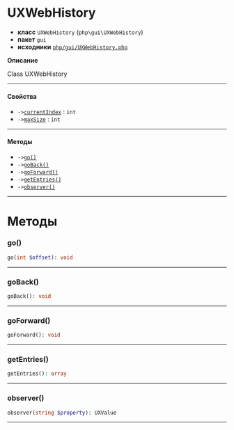 # UXWebHistory

- **класс** `UXWebHistory` (`php\gui\UXWebHistory`)
- **пакет** `gui`
- **исходники** [`php/gui/UXWebHistory.php`](./src/main/resources/JPHP-INF/sdk/php/gui/UXWebHistory.php)

**Описание**

Class UXWebHistory

---

#### Свойства

- `->`[`currentIndex`](#prop-currentindex) : `int`
- `->`[`maxSize`](#prop-maxsize) : `int`

---

#### Методы

- `->`[`go()`](#method-go)
- `->`[`goBack()`](#method-goback)
- `->`[`goForward()`](#method-goforward)
- `->`[`getEntries()`](#method-getentries)
- `->`[`observer()`](#method-observer)

---
# Методы

<a name="method-go"></a>

### go()
```php
go(int $offset): void
```

---

<a name="method-goback"></a>

### goBack()
```php
goBack(): void
```

---

<a name="method-goforward"></a>

### goForward()
```php
goForward(): void
```

---

<a name="method-getentries"></a>

### getEntries()
```php
getEntries(): array
```

---

<a name="method-observer"></a>

### observer()
```php
observer(string $property): UXValue
```

---
